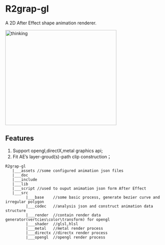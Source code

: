 # R2grap-gl

A 2D After Effect shape animation renderer.

<img src="doc/gif/thinking.gif" width = "350" height = "300" alt="thinking" />

## Features
1. Support opengl,directX,metal graphics api;
2. Fit AE’s layer-groud(s)-path clip construction；



```
R2grap-gl
   |___assets //some configured animation json files
   |___doc
   |___include 
   |___lib
   |___script //used to ouput animation json form After Effect
   |___src 
         |___base    //some basic process, generate bezier curve and irregular polygon
         |___codec   //analysis json and construct animation data structure
         |___render  //contain render data generator(vertcies\color\transform) for opengl
         |___shader  //glsl,hlsl
         |___metal   //metal render process
         |___directx //directx render process
         |___opengl  //opengl render process
